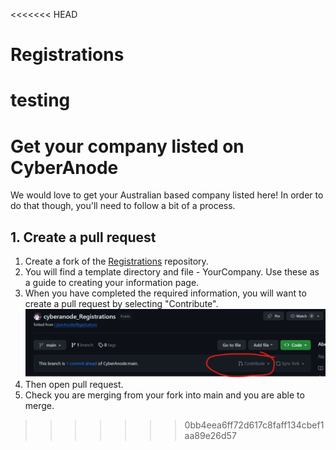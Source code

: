 <<<<<<< HEAD
# Registrations

testing
=======
# Get your company listed on CyberAnode

We would love to get your Australian based company listed here! In order to do that though, you'll need to follow a bit of a process.

## 1. Create a pull request
1. Create a fork of the [Registrations](https://github.com/CyberAnode/Registrations) repository.
2. You will find a template directory and file - YourCompany. Use these as a guide to creating your information page.
3. When you have completed the required information, you will want to create a pull request by selecting "Contribute". 
   ![GitHub contribute](github-contribute.png)
4. Then open pull request.
5. Check you are merging from your fork into main and you are able to merge.
>>>>>>> 0bb4eea6ff72d617c8faff134cbef1aa89e26d57
